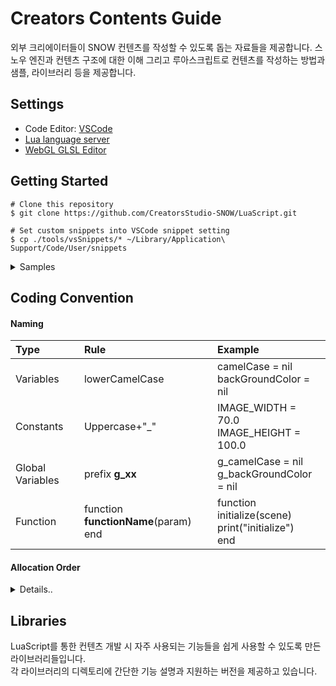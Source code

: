 # Creators Contents Guide
외부 크리에이터들이 SNOW 컨텐츠를 작성할 수 있도록 돕는 자료들을 제공합니다.
스노우 엔진과 컨텐츠 구조에 대한 이해 그리고 루아스크립트로 컨텐츠를 작성하는 방법과 샘플, 라이브러리 등을 제공합니다.

## Settings
- Code Editor: [VSCode](https://code.visualstudio.com/)
- [Lua language server](https://marketplace.visualstudio.com/items?itemName=sumneko.lua)
- [WebGL GLSL Editor](https://marketplace.visualstudio.com/items?itemName=raczzalan.webgl-glsl-editor)

## Getting Started
```shell
# Clone this repository
$ git clone https://github.com/CreatorsStudio-SNOW/LuaScript.git

# Set custom snippets into VSCode snippet setting
$ cp ./tools/vsSnippets/* ~/Library/Application\ Support/Code/User/snippets
```

<details>
  <summary>Samples</summary>
  <ol>
  <li>Sample 01 에서는 기본적인 Scene구조와 script에서 B Type, F Type 노드를 삽입하고 TouchEvent를 통한 제어하는 방법을 배웁니다.</li>
  <li>Sample 02 에서는 얼굴마다 다른 시나리오를주고싶을경우에 필요한 onPreRender 콜백에 대하여 FaceParticle예제를 통해 배웁니다.</li>
  <li>Sample 03 에서는 SnapshotNode, FrameBufferNode, ShaderNode, SegmentationNode를 이용한 예제를 통해 씬을 좀더 자유롭게 다루는법을 배웁니다.</li>
  </ol>
</details>

## Coding Convention
#### Naming  
|Type|Rule|Example|
|:-|:-|:-|
|Variables|lowerCamelCase|camelCase = nil<br>backGroundColor = nil|
|Constants|Uppercase+"_"|IMAGE_WIDTH = 70.0<br>IMAGE_HEIGHT = 100.0|
|Global Variables|prefix **g_xx**|g_camelCase = nil<br>g_backGroundColor = nil|
|Function|function **functionName**(param)<br>end|function initialize(scene)<br>print("initialize")<br>end|



#### Allocation Order
<details>
  <summary>Details..</summary>
1. require<br>  
2. Enum, Class<br>
3. Constants<br>
4. Callbacks<br>
5. Other functions<br>

```lua
--script.lua allocation example
--1. require
require "KuruNodeKit/KuruNodeKit.lua"

--2. Enum, class
GameState = {
READY = 1,
READY_TO_START = 2,
PLAYING = 3,
FAIL = 4,
SUCCESS = 5
}

Game = {
scene = nil,
state = GameState.READY,
score = 0,
}

--3. Constants
MAX_COUNT = 3

--4. Callbacks
function initialize(scene)
  print("initialize")
end


function frameReady(scene)
  print("frameReady")
end

function finalize(scene)
  print("finalize")
end

--5. Other Functions
function myFunction()
  print("myFunction")
end
```

</details>

## Libraries
LuaScript를 통한 컨텐츠 개발 시 자주 사용되는 기능들을 쉽게 사용할 수 있도록 만든 라이브러리들입니다.<br>
각 라이브러리의 디렉토리에 간단한 기능 설명과 지원하는 버전을 제공하고 있습니다.
